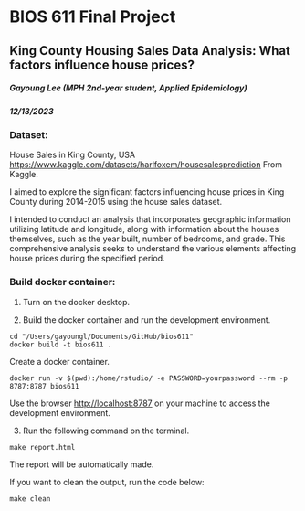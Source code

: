 # BIOS 611 Final Project

## King County Housing Sales Data Analysis: What factors influence house prices?

##### Gayoung Lee (MPH 2nd-year student, Applied Epidemiology)

##### 12/13/2023

### Dataset:

House Sales in King County, USA <https://www.kaggle.com/datasets/harlfoxem/housesalesprediction> From Kaggle.

I aimed to explore the significant factors influencing house prices in King County during 2014-2015 using the house sales dataset.

I intended to conduct an analysis that incorporates geographic information utilizing latitude and longitude, along with information about the houses themselves, such as the year built, number of bedrooms, and grade. This comprehensive analysis seeks to understand the various elements affecting house prices during the specified period.

### Build docker container:

1.  Turn on the docker desktop.

2.  Build the docker container and run the development environment.

```         
cd "/Users/gayoungl/Documents/GitHub/bios611"
docker build -t bios611 .
```

Create a docker container.

```         
docker run -v $(pwd):/home/rstudio/ -e PASSWORD=yourpassword --rm -p 8787:8787 bios611
```

Use the browser <http://localhost:8787> on your machine to access the development environment.

3.  Run the following command on the terminal.

```         
make report.html
```

The report will be automatically made.

If you want to clean the output, run the code below:
```{}
make clean
```

